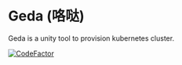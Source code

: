 # Geda (咯哒)

Geda is a unity tool to provision kubernetes cluster.

[![CodeFactor](https://www.codefactor.io/repository/github/dereknex/geda/badge)](https://www.codefactor.io/repository/github/dereknex/geda)
